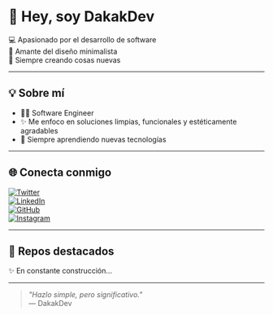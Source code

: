 # 👋 Hey, soy DakakDev

💻 Apasionado por el desarrollo de software  
🎨 Amante del diseño minimalista  
🚀 Siempre creando cosas nuevas

---

## 💡 Sobre mí

- 👨‍💻 Software Engineer  
- ✨ Me enfoco en soluciones limpias, funcionales y estéticamente agradables  
- 🌱 Siempre aprendiendo nuevas tecnologías

---

## 🌐 Conecta conmigo

[![Twitter](https://img.shields.io/badge/Twitter-1DA1F2?style=flat&logo=twitter&logoColor=white)](https://twitter.com/tuusuario)  
[![LinkedIn](https://img.shields.io/badge/LinkedIn-0A66C2?style=flat&logo=linkedin&logoColor=white)](https://linkedin.com/in/tuusuario)  
[![GitHub](https://img.shields.io/badge/GitHub-100000?style=flat&logo=github&logoColor=white)](https://github.com/DakakDev)  
[![Instagram](https://img.shields.io/badge/Instagram-E4405F?style=flat&logo=instagram&logoColor=white)](https://instagram.com/tuusuario)

---

## 📁 Repos destacados

✨ En constante construcción...

---

> _"Hazlo simple, pero significativo."_  
> — DakakDev

